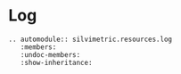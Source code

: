 # Log

```{eval-rst}
.. automodule:: silvimetric.resources.log
   :members:
   :undoc-members:
   :show-inheritance:
```

